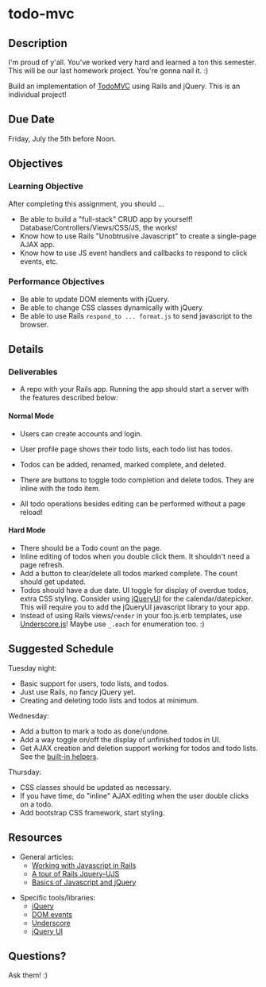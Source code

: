 # todo-mvc

## Description

I'm proud of y'all. You've worked very hard and
learned a ton this semester. This will be our
last homework project. You're gonna nail it. :)

Build an implementation of [TodoMVC][todomvc]
using Rails and jQuery. This is an individual
project!

[todomvc]: http://todomvc.com/

## Due Date

Friday, July the 5th before Noon. 

## Objectives

### Learning Objective

After completing this assignment, you should ...

* Be able to build a "full-stack" CRUD app by yourself!
  Database/Controllers/Views/CSS/JS, the works!
* Know how to use Rails "Unobtrusive Javascript" to create a single-page AJAX app.
* Know how to use JS event handlers and callbacks to respond to click events, etc.

### Performance Objectives
* Be able to update DOM elements with jQuery.
* Be able to change CSS classes dynamically with jQuery.
* Be able to use Rails `respond_to ... format.js` to send javascript to the browser.

## Details

### Deliverables

* A repo with your Rails app.
  Running the app should start a server with
  the features described below:

#### Normal Mode

* Users can create accounts and login.
* User profile page shows their todo lists,
  each todo list has todos.
* Todos can be added, renamed, marked complete,
  and deleted.

* There are buttons to toggle todo completion
  and delete todos. They are inline with the
  todo item.
* All todo operations besides editing can be
  performed without a page reload!

#### Hard Mode

* There should be a Todo count on the page.
* Inline editing of todos when you double
  click them. It shouldn't need a page refresh.
* Add a button to clear/delete all todos
  marked complete. The count should get updated.
* Todos should have a due date. UI toggle for display
  of overdue todos, extra CSS styling.
  Consider using [jQueryUI][jquery-ui] for the
  calendar/datepicker. This will require you
  to add the jQueryUI javascript library to
  your app.
* Instead of using Rails views/`render` in your
  foo.js.erb templates, use [Underscore.js][_js]!
  Maybe use `_.each` for enumeration too. :)

## Suggested Schedule

Tuesday night:
* Basic support for users, todo lists, and todos.
* Just use Rails, no fancy jQuery yet.
* Creating and deleting todo lists and todos at minimum.

Wednesday:
* Add a button to mark a todo as done/undone.
* Add a way toggle on/off the display of unfinished todos in UI.
* Get AJAX creation and deletion support working for todos and todo lists.
  See the [built-in helpers][helpers].

Thursday:
* CSS classes should be updated as necessary.
* If you have time, do "inline" AJAX editing
  when the user double clicks on a todo.
* Add bootstrap CSS framework, start styling.

## Resources

* General articles:
  * [Working with Javascript in Rails][rails-js]
  * [A tour of Rails Jquery-UJS][ujs-tour]
  * [Basics of Javascript and jQuery][js-fundamentals]

[rails-js]: http://edgeguides.rubyonrails.org/working_with_javascript_in_rails.html
[ujs-tour]: https://robots.thoughtbot.com/a-tour-of-rails-jquery-ujs
[js-fundamentals]: http://jqfundamentals.com/

* Specific tools/libraries:
  * [jQuery][jquery]
  * [DOM events][events]
  * [Underscore][_js]
  * [jQuery UI][jquery-ui]

[_js]: http://underscorejs.org/
[jquery]: http://api.jquery.com
[events]: http://www.w3schools.com/jsref/dom_obj_event.asp
[jquery-ui]: http://jqueryui.com/
[helpers]: http://edgeguides.rubyonrails.org/working_with_javascript_in_rails.html#built-in-helpers

## Questions?

Ask them! :)
